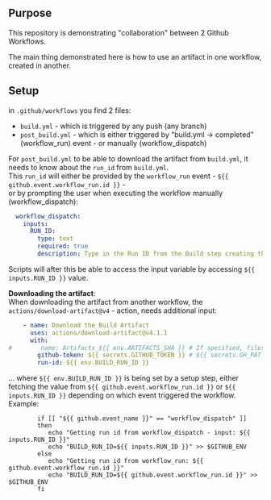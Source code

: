 ## Purpose  
This repository is demonstrating "collaboration" between 2 Github Workflows.  

The main thing demonstrated here is how to use an artifact in one workflow, created in another.  

## Setup  
in `.github/workflows` you find 2 files:  
* `build.yml` - which is triggered by any push (any branch)
* `post_build.yml` - which is either triggered by "build.yml -> completed" (workflow_run) event - or manually (workflow_dispatch)  

For `post_build.yml` to be able to download the artifact from `build.yml`, it needs to know about the `run_id` from `build.yml`.  
This `run_id` will either be provided by the `workflow_run` event - `${{ github.event.workflow_run.id }}` -  
or by prompting the user when executing the workflow manually (workflow_dispatch):  
```yml
  workflow_dispatch:
    inputs:
      RUN_ID:
        type: text
        required: true
        description: Type in the Run ID from the Build step creating the artifact.
```

Scripts will after this be able to access the input variable by accessing `${{ inputs.RUN_ID }}` value.  

**Downloading the artifact**:  
When downloading the artifact from another workflow, the `actions/download-artifact@v4` - action, needs additional input:  
```yml
    - name: Download the Build Artifact
      uses: actions/download-artifact@v4.1.1
      with:
#        name: Artifacts_${{ env.ARTIFACTS_SHA }} # If specified, files will be extracted to the root folder!
        github-token: ${{ secrets.GITHUB_TOKEN }} # ${{ secrets.GH_PAT }}  # optional
        run-id: ${{ env.BUILD_RUN_ID }}
```
... where `${{ env.BUILD_RUN_ID }}` is being set by a setup step, either fetching the value from `${{ github.event.workflow_run.id }}` or `${{ inputs.RUN_ID }}` 
depending on which event triggered the workflow. Example:  
```
        if [[ "${{ github.event_name }}" == "workflow_dispatch" ]]
        then
           echo "Getting run id from workflow_dispatch - input: ${{ inputs.RUN_ID }}"
           echo "BUILD_RUN_ID=${{ inputs.RUN_ID }}" >> $GITHUB_ENV
        else
           echo "Getting run id from workflow_run: ${{ github.event.workflow_run.id }}"
           echo "BUILD_RUN_ID=${{ github.event.workflow_run.id }}" >> $GITHUB_ENV
        fi
```
